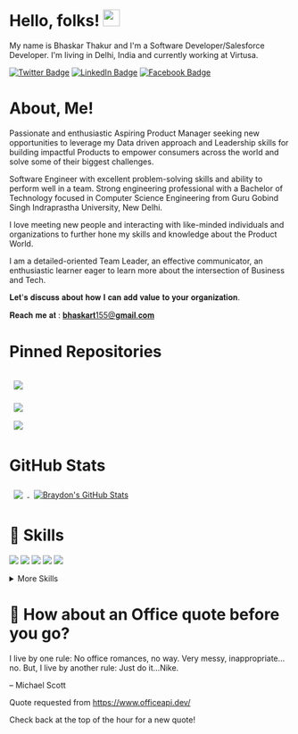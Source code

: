 <!---
BhaskarThakur1997/BhaskarThakur1997 is a ✨ special ✨ repository because its `README.md` (this file) appears on your GitHub profile.
You can click the Preview link to take a look at your changes.
--->

# Hello, folks! <img src="https://raw.githubusercontent.com/MartinHeinz/MartinHeinz/master/wave.gif" width="30px">
My name is Bhaskar Thakur and I'm a Software Developer/Salesforce Developer. I'm living in Delhi, India and currently working at Virtusa.

[![Twitter Badge](https://img.shields.io/badge/Twitter-Profile-informational?style=flat&logo=twitter&logoColor=white&color=1CA2F1)](https://twitter.com/thakurbhaskar8)
[![LinkedIn Badge](https://img.shields.io/badge/LinkedIn-Profile-informational?style=flat&logo=linkedin&logoColor=white&color=0D76A8)](https://www.linkedin.com/in/thakurbhaskar/)
[![Facebook Badge](https://img.shields.io/badge/Facebook-Profile-informational?style=flat&logo=facebook&logoColor=white&color=1CA2F1)](https://www.facebook.com/bhaskar.thakur.142)

# About, Me! 
Passionate and enthusiastic Aspiring Product Manager seeking new opportunities to leverage my Data driven approach and Leadership skills for building impactful Products to empower consumers across the world and solve some of their biggest challenges.

Software Engineer with excellent problem-solving skills and ability to perform well in a team. Strong engineering professional with a Bachelor of Technology focused in Computer Science Engineering from Guru Gobind Singh Indraprastha University, New Delhi.

I love meeting new people and interacting with like-minded individuals and organizations to further hone my skills and knowledge about the Product World.

I am a detailed-oriented Team Leader, an effective communicator, an enthusiastic learner eager to learn more about the intersection of Business and Tech.

𝐋𝐞𝐭'𝐬 𝐝𝐢𝐬𝐜𝐮𝐬𝐬 𝐚𝐛𝐨𝐮𝐭 𝐡𝐨𝐰 𝐈 𝐜𝐚𝐧 𝐚𝐝𝐝 𝐯𝐚𝐥𝐮𝐞 𝐭𝐨 𝐲𝐨𝐮𝐫 𝐨𝐫𝐠𝐚𝐧𝐢𝐳𝐚𝐭𝐢𝐨𝐧.

𝐑𝐞𝐚𝐜𝐡 𝐦𝐞 𝐚𝐭 : 𝐛𝐡𝐚𝐬𝐤𝐚𝐫𝐭155@𝐠𝐦𝐚𝐢𝐥.𝐜𝐨𝐦

# Pinned Repositories

<a href="https://github.com/BhaskarThakur1997/smart-attendance-system">
  <img align="center" style="margin:1rem 0.5rem" src="https://github-readme-stats.vercel.app/api/pin/?username=BhaskarThakur1997&repo=smart-attendance-system&title_color=ffffff&text_color=c9cacc&icon_color=4AB197&bg_color=1A2B34" />
</a>

<br>

<a href="https://github.com/BhaskarThakur1997/movie-recommendation-system">
  <img align="center" style="margin:0.5rem" src="https://github-readme-stats.vercel.app/api/pin/?username=BhaskarThakur1997&repo=movie-recommendation-system&title_color=ffffff&text_color=c9cacc&icon_color=4AB197&bg_color=1A2B34" />
</a>

<br>

<a href="https://github.com/BhaskarThakur1997/Data-Structure-Using-c-">
  <img align="center" style="margin:0.5rem" src="https://github-readme-stats.vercel.app/api/pin/?username=BhaskarThakur1997&repo=Data-Structure-Using-c-&title_color=ffffff&text_color=c9cacc&icon_color=4AB197&bg_color=1A2B34" />
</a>

# GitHub Stats

<a href="https://github.com/BhaskarThakur1997">
  <img align="center" style="margin:0.5rem" src="https://github-readme-stats.vercel.app/api/top-langs/?username=BhaskarThakur1997&hide=html,css&title_color=ffffff&text_color=c9cacc&icon_color=4AB197&bg_color=1A2B34" />
</a>

<a href="https://github.com/BhaskarThakur1997">
  <img align="center" style="margin:0.5rem" src="https://github-readme-stats.vercel.app/api?username=BhaskarThakur1997&show_icons=true&line_height=27&count_private=true&title_color=ffffff&text_color=c9cacc&icon_color=4AB097&bg_color=1A2B34" alt="Braydon's GitHub Stats" />
</a>

# 💼 Skills

![](https://camo.githubusercontent.com/b1f59d2e9120598d8a8a8df3a79ea4af8b74254a54dad473a1792f11c9de3f9b/68747470733a2f2f696d672e736869656c64732e696f2f62616467652f436f64652d4a6176612d696e666f726d6174696f6e616c3f7374796c653d666c6174266c6f676f3d4a617661266c6f676f436f6c6f723d776869746526636f6c6f723d344142313937)
![](https://camo.githubusercontent.com/fe77847728574d5a8c1ce92075e6904de48347b3f3d271ed87f489d507d6238b/68747470733a2f2f696d672e736869656c64732e696f2f62616467652f436f64652d4a6176615363726970742d696e666f726d6174696f6e616c3f7374796c653d666c6174266c6f676f3d4a617661536372697074266c6f676f436f6c6f723d776869746526636f6c6f723d344142313937)
![](https://camo.githubusercontent.com/201eab0c16231af1724c70578727d4180c5f0d0597d9576d4cfef374bc78d156/68747470733a2f2f696d672e736869656c64732e696f2f62616467652f436f64652d2e4e45542d696e666f726d6174696f6e616c3f7374796c653d666c6174266c6f676f3d2e6e6574266c6f676f436f6c6f723d776869746526636f6c6f723d344142313937)
![](https://camo.githubusercontent.com/629dd35dc1f85bb51ea8196c7e29924b36e314ab5bbe36883464b3e91ef23f7f/68747470733a2f2f696d672e736869656c64732e696f2f62616467652f436f64652d4d7953514c2d696e666f726d6174696f6e616c3f7374796c653d666c6174266c6f676f3d4d7953514c266c6f676f436f6c6f723d776869746526636f6c6f723d344142313937)
![](https://camo.githubusercontent.com/f9ae055bbef62c1c8ccfb4a58a19c89454c78412ac6a7f6e7a75b2ae83f13af4/68747470733a2f2f696d672e736869656c64732e696f2f62616467652f436f64652d4353686172702d696e666f726d6174696f6e616c3f7374796c653d666c6174266c6f676f3d632d7368617270266c6f676f436f6c6f723d776869746526636f6c6f723d344142313937)
<details>
<summary>More Skills</summary>

![](https://camo.githubusercontent.com/429ab37a4b73d8d98cd82887a9c764ea444bdef45142d82665ff85bfc74d1e3b/68747470733a2f2f696d672e736869656c64732e696f2f62616467652f5374796c652d4353532d696e666f726d6174696f6e616c3f7374796c653d666c6174266c6f676f3d63737333266c6f676f436f6c6f723d776869746526636f6c6f723d344142313937)
![](https://camo.githubusercontent.com/46ca7e3fd1425fc1473b0d276863f9b50ed3c83df9a7b8c75388721d0392daca/68747470733a2f2f696d672e736869656c64732e696f2f62616467652f546f6f6c732d446f636b65722d696e666f726d6174696f6e616c3f7374796c653d666c6174266c6f676f3d646f636b6572266c6f676f436f6c6f723d776869746526636f6c6f723d344142313937)
![](https://camo.githubusercontent.com/fc9bbeaed4563b45c32611fcca3c56a3a6e4226e93ef1dc2850ce658be3527ad/68747470733a2f2f696d672e736869656c64732e696f2f62616467652f546f6f6c732d4a656e6b696e732d696e666f726d6174696f6e616c3f7374796c653d666c6174266c6f676f3d6a656e6b696e73266c6f676f436f6c6f723d776869746526636f6c6f723d344142313937)
![](https://camo.githubusercontent.com/c4de7c8c24e2c2f505cc430d5f27154c598a0422bd9513eec8b78b3204cb890c/68747470733a2f2f696d672e736869656c64732e696f2f62616467652f546f6f6c732d506f73746d616e2d696e666f726d6174696f6e616c3f7374796c653d666c6174266c6f676f3d506f73746d616e266c6f676f436f6c6f723d776869746526636f6c6f723d344142313937)
![](https://camo.githubusercontent.com/bb3f01e527ced2c8b6416ff6c2a72626f2ee393ce30b472d4fea807d07a815c1/68747470733a2f2f696d672e736869656c64732e696f2f62616467652f546f6f6c732d4769744875622d696e666f726d6174696f6e616c3f7374796c653d666c6174266c6f676f3d476974487562266c6f676f436f6c6f723d776869746526636f6c6f723d344142313937)
![](https://camo.githubusercontent.com/28572dce55c1ae9dbe48d309f7fe8986f90c0c49176ee45e646301e2d99b8784/68747470733a2f2f696d672e736869656c64732e696f2f62616467652f546f6f6c732d4769744c61622d696e666f726d6174696f6e616c3f7374796c653d666c6174266c6f676f3d4769744c6162266c6f676f436f6c6f723d776869746526636f6c6f723d344142313937)
![](https://camo.githubusercontent.com/5f3e7b154827db50221bfc301d1b4abcdc635a3e5677e68760a696e505195836/68747470733a2f2f696d672e736869656c64732e696f2f62616467652f546f6f6c732d4269746275636b65742d696e666f726d6174696f6e616c3f7374796c653d666c6174266c6f676f3d4269746275636b6574266c6f676f436f6c6f723d776869746526636f6c6f723d344142313937)
![](https://camo.githubusercontent.com/d901d30e850c996374e2631dbf9d515b420aff4a3fcfd0c9a67b10ac0938a523/68747470733a2f2f696d672e736869656c64732e696f2f62616467652f546f6f6c732d4a6972612d696e666f726d6174696f6e616c3f7374796c653d666c6174266c6f676f3d4a6972612d536f667477617265266c6f676f436f6c6f723d776869746526636f6c6f723d344142313937)  


</details>

# 📣 How about an Office quote before you go?
I live by one rule: No office romances, no way. Very messy, inappropriate…no. But, I live by another rule: Just do it…Nike.

 – Michael Scott

Quote requested from https://www.officeapi.dev/

Check back at the top of the hour for a new quote!
